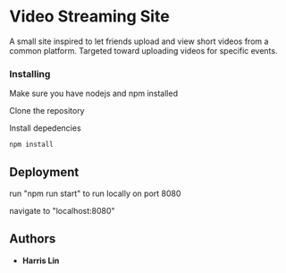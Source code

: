 # Video Streaming Site

A small site inspired to let friends upload and view short videos from a common platform. Targeted toward uploading videos for specific events.

### Installing

Make sure you have nodejs and npm installed

Clone the repository

Install depedencies

```
npm install
```

## Deployment

run "npm run start" to run locally on port 8080

navigate to "localhost:8080"

## Authors

* **Harris Lin**